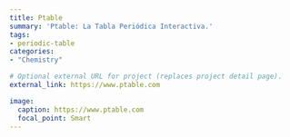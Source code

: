 ```yaml
---
title: Ptable
summary: 'Ptable: La Tabla Periódica Interactiva.'
tags:
- periodic-table
categories: 
- "Chemistry"

# Optional external URL for project (replaces project detail page).
external_link: https://www.ptable.com

image:
  caption: https://www.ptable.com
  focal_point: Smart
---
```

